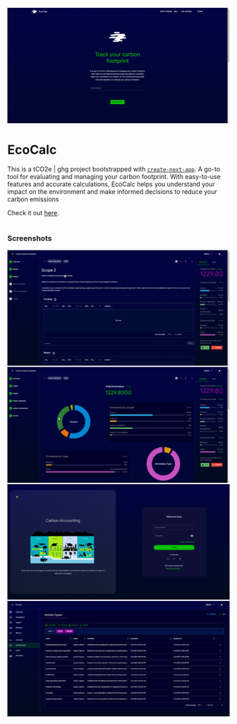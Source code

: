 ![EcoCalc](screenshots/12.png "EcoCalc")
#
# EcoCalc
This is a tCO2e | ghg project bootstrapped with [`create-next-app`](https://github.com/vercel/next.js/tree/canary/packages/create-next-app). A go-to tool for evaluating and managing your carbon footprint. With easy-to-use features and accurate calculations, EcoCalc helps you understand your impact on the environment and make informed decisions to reduce your carbon emissions

Check it out [here](https://co2-calc-fe.vercel.app/).
#
### Screenshots
![EcoCalc](screenshots/1.png "EcoCalc")
![EcoCalc](screenshots/15.png "EcoCalc")
![EcoCalc](screenshots/13.png "EcoCalc")
![EcoCalc](screenshots/4.png "EcoCalc")